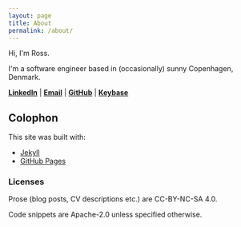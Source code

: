 ```yaml
---
layout: page
title: About
permalink: /about/
---
```


Hi, I'm Ross.

I'm a software engineer based in (occasionally) sunny Copenhagen, Denmark.

**[<i class="fab fa-linkedin-in"></i>](https://www.linkedin.com/in/rngardiner) [LinkedIn](https://www.linkedin.com/in/rngardiner/)** | 
**[<i class="fas fa-envelope"></i>](https://rossng.wufoo.com/forms/zn9ppwt13qconp/) [Email](https://rossng.wufoo.com/forms/zn9ppwt13qconp/)** | 
**[<i class="fab fa-github"></i>](https://github.com/rossng) [GitHub](https://github.com/rossng)** | 
**[<i class="fab fa-keybase"></i>](https://keybase.io/rossng) [Keybase](https://keybase.io/rossng)**


## Colophon

This site was built with:

* [Jekyll](http://jekyllrb.com/)
* [GitHub Pages](https://pages.github.com/)

### Licenses

Prose (blog posts, CV descriptions etc.) are CC-BY-NC-SA 4.0.

Code snippets are Apache-2.0 unless specified otherwise.
